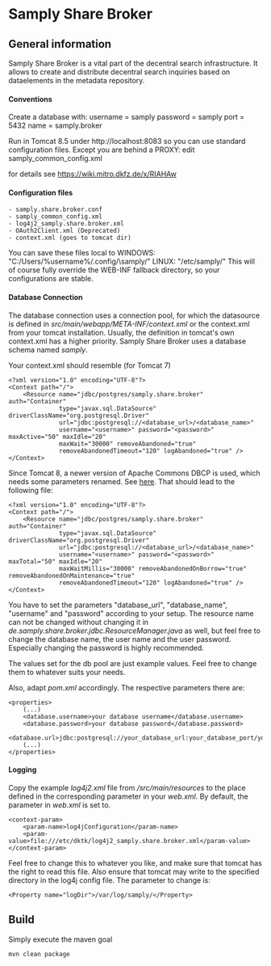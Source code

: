 # Samply Share Broker

## General information

Samply Share Broker is a vital part of the decentral search infrastructure.
It allows to create and distribute decentral search inquiries based on dataelements in the metadata repository.

#### Conventions

Create a database with:
username = samply
password = samply
port = 5432
name = samply.broker

Run in Tomcat 8.5 under http://localhost:8083 so you can use standard configuration files.
Except you are behind a PROXY: edit samply_common_config.xml

for details see https://wiki.mitro.dkfz.de/x/RIAHAw

#### Configuration files

```
- samply.share.broker.conf
- samply_common_config.xml
- log4j2_samply.share.broker.xml
- OAuth2Client.xml (Deprecated)
- context.xml (goes to tomcat dir)
```

You can save these files local to 
WINDOWS: "C:\/Users/\%username%/\.config/\samply/\"
LINUX: "/etc/samply/"
This will of course fully override the WEB-INF fallback directory, so your configurations are stable.

#### Database Connection

The database connection uses a connection pool, for which the datasource is defined in
 _src/main/webapp/META-INF/context.xml_ or the context.xml from your tomcat installation. Usually, the definition
 in tomcat's own context.xml has a higher priority.
  Samply Share Broker uses a database schema named _samply_.

Your context.xml should resemble (for Tomcat 7)

```
<?xml version="1.0" encoding="UTF-8"?>
<Context path="/">
    <Resource name="jdbc/postgres/samply.share.broker" auth="Container"
              type="javax.sql.DataSource" driverClassName="org.postgresql.Driver"
              url="jdbc:postgresql://<database_url>/<database_name>"
              username="<username>" password="<password>" maxActive="50" maxIdle="20"
              maxWait="30000" removeAbandoned="true" 
              removeAbandonedTimeout="120" logAbandoned="true" />
</Context>
```
Since Tomcat 8, a newer version of Apache Commons DBCP is used, which needs some parameters renamed. 
See [here](https://tomcat.apache.org/migration-8.html#Database_Connection_Pooling). That should lead to the following 
file:

```
<?xml version="1.0" encoding="UTF-8"?>
<Context path="/">
    <Resource name="jdbc/postgres/samply.share.broker" auth="Container"
              type="javax.sql.DataSource" driverClassName="org.postgresql.Driver"
              url="jdbc:postgresql://<database_url>/<database_name>"
              username="<username>" password="<password>" maxTotal="50" maxIdle="20"
              maxWaitMillis="30000" removeAbandonedOnBorrow="true" removeAbandonedOnMaintenance="true"
              removeAbandonedTimeout="120" logAbandoned="true" />
</Context>
```

You have to set the parameters "database_url", "database_name", "username" and "password" according to
your setup. The resource name can not be changed without changing it in
 _de.samply.share.broker.jdbc.ResourceManager.java_ as well, but feel free to change the database name,
 the user name and the user password. Especially changing the password is highly recommended.
 
The values set for the db pool are just example values. Feel free to change them to whatever suits your needs. 
 
Also, adapt _pom.xml_ accordingly. The respective parameters there are:

```
<properties>
    (...)
    <database.username>your database username</database.username>
    <database.password>your database password</database.password>
    <database.url>jdbc:postgresql://your_database_url:your_database_port/your_database_name</database.url>
    (...)
</properties>
```

#### Logging

Copy the example _log4j2.xml_ file from _/src/main/resources_ to the place defined in the corresponding
parameter in your _web.xml_. By default, the parameter in _web.xml_ is set to.

```
<context-param>
    <param-name>log4jConfiguration</param-name>
    <param-value>file:///etc/dktk/log4j2_samply.share.broker.xml</param-value>
</context-param>
```

Feel free to change this to whatever you like, and make sure that tomcat has the right to read this file. Also ensure
that tomcat may write to the specified directory in the log4j config file. The parameter to change is:

```
<Property name="logDir">/var/log/samply/</Property>
```

## Build

Simply execute the maven goal

```
mvn clean package
```




